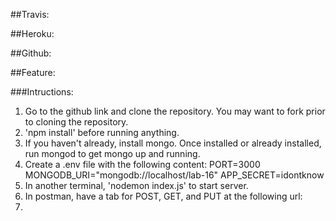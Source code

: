 ##Travis:

##Heroku:

##Github:

##Feature:



###Intructions:
1. Go to the github link and clone the repository. You may want to fork prior to cloning the repository.
2. 'npm install' before running anything.
3. If you haven't already, install mongo. Once installed or already installed, run mongod to get mongo up and running.
4. Create a .env file with the following content: 
PORT=3000 
MONGODB_URI="mongodb://localhost/lab-16"
APP_SECRET=idontknow
5. In another terminal, 'nodemon index.js' to start server.
6. In postman, have a tab for POST, GET, and PUT at the following url: 
7. 